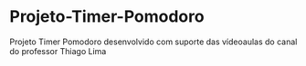 # Projeto-Timer-Pomodoro
Projeto Timer Pomodoro desenvolvido com suporte das vídeoaulas do canal do professor Thiago Lima
